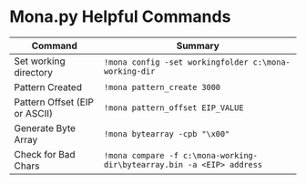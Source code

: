 # Mona.py Helpful Commands

| Command | Summary |
| ---------------------------- | ---------------------------- |
| Set working directory | ```!mona config -set workingfolder c:\mona-working-dir``` |
| Pattern Created | ```!mona pattern_create 3000```  |
| Pattern Offset (EIP or ASCII) | ```!mona pattern_offset EIP_VALUE ``` |
| Generate Byte Array | ```!mona bytearray -cpb "\x00"``` |
| Check for Bad Chars | ```!mona compare -f c:\mona-working-dir\bytearray.bin -a <EIP> address``` |